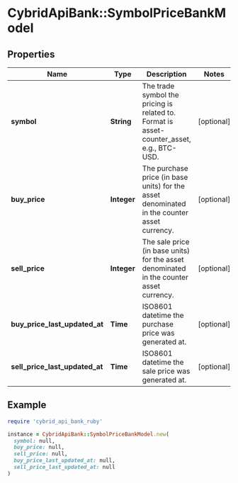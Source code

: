 # CybridApiBank::SymbolPriceBankModel

## Properties

| Name | Type | Description | Notes |
| ---- | ---- | ----------- | ----- |
| **symbol** | **String** | The trade symbol the pricing is related to. Format is asset-counter_asset, e.g., BTC-USD. | [optional] |
| **buy_price** | **Integer** | The purchase price (in base units) for the asset denominated in the counter asset currency. | [optional] |
| **sell_price** | **Integer** | The sale price (in base units) for the asset denominated in the counter asset currency. | [optional] |
| **buy_price_last_updated_at** | **Time** | ISO8601 datetime the purchase price was generated at. | [optional] |
| **sell_price_last_updated_at** | **Time** | ISO8601 datetime the sale price was generated at. | [optional] |

## Example

```ruby
require 'cybrid_api_bank_ruby'

instance = CybridApiBank::SymbolPriceBankModel.new(
  symbol: null,
  buy_price: null,
  sell_price: null,
  buy_price_last_updated_at: null,
  sell_price_last_updated_at: null
)
```

